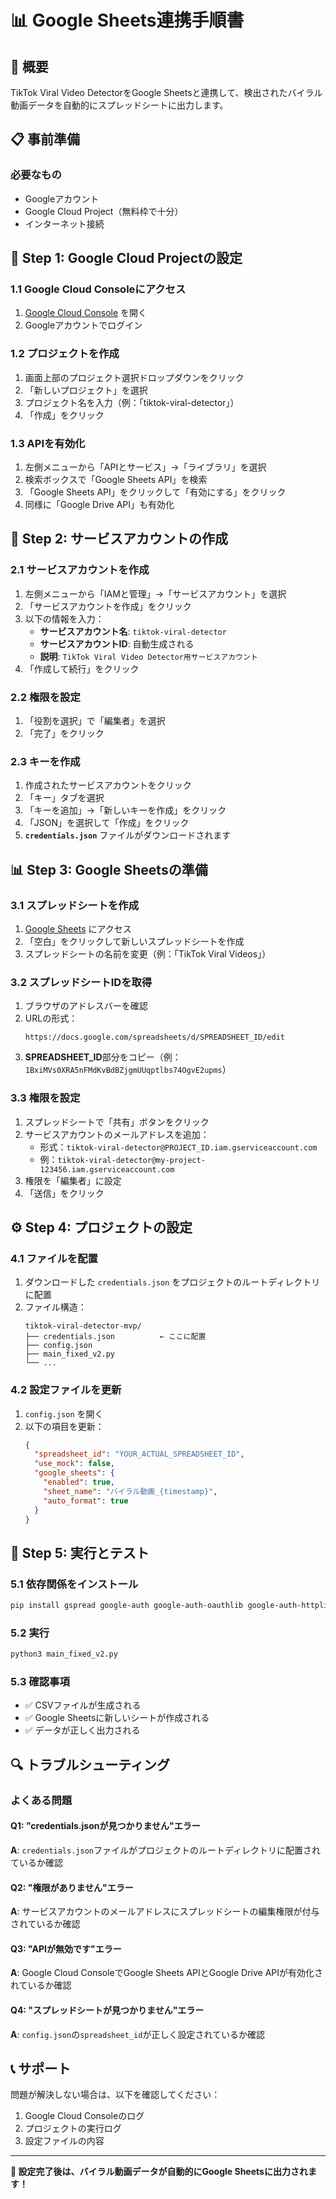 # 📊 Google Sheets連携手順書

## 🎯 **概要**
TikTok Viral Video DetectorをGoogle Sheetsと連携して、検出されたバイラル動画データを自動的にスプレッドシートに出力します。

## 📋 **事前準備**

### **必要なもの**
- Googleアカウント
- Google Cloud Project（無料枠で十分）
- インターネット接続

## 🔧 **Step 1: Google Cloud Projectの設定**

### **1.1 Google Cloud Consoleにアクセス**
1. [Google Cloud Console](https://console.cloud.google.com/) を開く
2. Googleアカウントでログイン

### **1.2 プロジェクトを作成**
1. 画面上部のプロジェクト選択ドロップダウンをクリック
2. 「新しいプロジェクト」を選択
3. プロジェクト名を入力（例：「tiktok-viral-detector」）
4. 「作成」をクリック

### **1.3 APIを有効化**
1. 左側メニューから「APIとサービス」→「ライブラリ」を選択
2. 検索ボックスで「Google Sheets API」を検索
3. 「Google Sheets API」をクリックして「有効にする」をクリック
4. 同様に「Google Drive API」も有効化

## 👤 **Step 2: サービスアカウントの作成**

### **2.1 サービスアカウントを作成**
1. 左側メニューから「IAMと管理」→「サービスアカウント」を選択
2. 「サービスアカウントを作成」をクリック
3. 以下の情報を入力：
   - **サービスアカウント名**: `tiktok-viral-detector`
   - **サービスアカウントID**: 自動生成される
   - **説明**: `TikTok Viral Video Detector用サービスアカウント`
4. 「作成して続行」をクリック

### **2.2 権限を設定**
1. 「役割を選択」で「編集者」を選択
2. 「完了」をクリック

### **2.3 キーを作成**
1. 作成されたサービスアカウントをクリック
2. 「キー」タブを選択
3. 「キーを追加」→「新しいキーを作成」をクリック
4. 「JSON」を選択して「作成」をクリック
5. **`credentials.json`** ファイルがダウンロードされます

## 📊 **Step 3: Google Sheetsの準備**

### **3.1 スプレッドシートを作成**
1. [Google Sheets](https://sheets.google.com/) にアクセス
2. 「空白」をクリックして新しいスプレッドシートを作成
3. スプレッドシートの名前を変更（例：「TikTok Viral Videos」）

### **3.2 スプレッドシートIDを取得**
1. ブラウザのアドレスバーを確認
2. URLの形式：
   ```
   https://docs.google.com/spreadsheets/d/SPREADSHEET_ID/edit
   ```
3. **SPREADSHEET_ID**部分をコピー（例：`1BxiMVs0XRA5nFMdKvBdBZjgmUUqptlbs74OgvE2upms`）

### **3.3 権限を設定**
1. スプレッドシートで「共有」ボタンをクリック
2. サービスアカウントのメールアドレスを追加：
   - 形式：`tiktok-viral-detector@PROJECT_ID.iam.gserviceaccount.com`
   - 例：`tiktok-viral-detector@my-project-123456.iam.gserviceaccount.com`
3. 権限を「編集者」に設定
4. 「送信」をクリック

## ⚙️ **Step 4: プロジェクトの設定**

### **4.1 ファイルを配置**
1. ダウンロードした `credentials.json` をプロジェクトのルートディレクトリに配置
2. ファイル構造：
   ```
   tiktok-viral-detector-mvp/
   ├── credentials.json          ← ここに配置
   ├── config.json
   ├── main_fixed_v2.py
   └── ...
   ```

### **4.2 設定ファイルを更新**
1. `config.json` を開く
2. 以下の項目を更新：
   ```json
   {
     "spreadsheet_id": "YOUR_ACTUAL_SPREADSHEET_ID",
     "use_mock": false,
     "google_sheets": {
       "enabled": true,
       "sheet_name": "バイラル動画_{timestamp}",
       "auto_format": true
     }
   }
   ```

## 🚀 **Step 5: 実行とテスト**

### **5.1 依存関係をインストール**
```bash
pip install gspread google-auth google-auth-oauthlib google-auth-httplib2
```

### **5.2 実行**
```bash
python3 main_fixed_v2.py
```

### **5.3 確認事項**
- ✅ CSVファイルが生成される
- ✅ Google Sheetsに新しいシートが作成される
- ✅ データが正しく出力される

## 🔍 **トラブルシューティング**

### **よくある問題**

#### **Q1: "credentials.jsonが見つかりません"エラー**
**A**: `credentials.json`ファイルがプロジェクトのルートディレクトリに配置されているか確認

#### **Q2: "権限がありません"エラー**
**A**: サービスアカウントのメールアドレスにスプレッドシートの編集権限が付与されているか確認

#### **Q3: "APIが無効です"エラー**
**A**: Google Cloud ConsoleでGoogle Sheets APIとGoogle Drive APIが有効化されているか確認

#### **Q4: "スプレッドシートが見つかりません"エラー**
**A**: `config.json`の`spreadsheet_id`が正しく設定されているか確認

## 📞 **サポート**

問題が解決しない場合は、以下を確認してください：
1. Google Cloud Consoleのログ
2. プロジェクトの実行ログ
3. 設定ファイルの内容

---

**🎉 設定完了後は、バイラル動画データが自動的にGoogle Sheetsに出力されます！**

